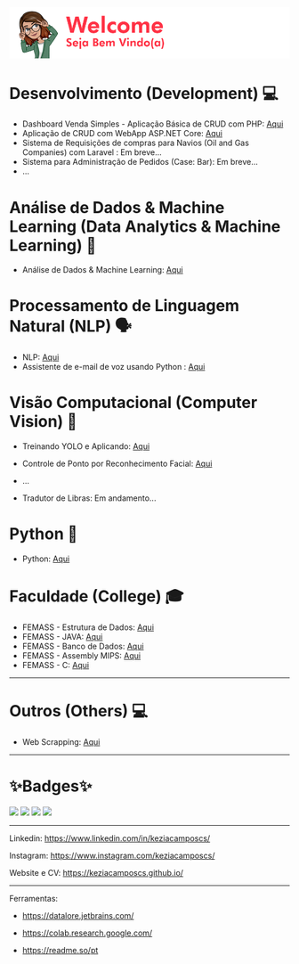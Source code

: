 ![alt text](https://github.com/keziacamposcs/keziacamposcs/blob/main/images/welcome.png)





# Desenvolvimento (Development) 💻
*  Dashboard Venda Simples - Aplicação Básica de CRUD com PHP: [Aqui](https://github.com/keziacamposcs/DashboardVendasSimples)
*  Aplicação de CRUD com WebApp ASP.NET Core: [Aqui](https://github.com/keziacamposcs/ASP.NETCore_CRUD)
*  Sistema de Requisições de compras para Navios (Oil and Gas Companies) com Laravel : Em breve...
*  Sistema para Administração de Pedidos (Case: Bar): Em breve...
* ...


# Análise de Dados & Machine Learning (Data Analytics & Machine Learning) 📶
*  Análise de Dados & Machine Learning: [Aqui](https://github.com/keziacamposcs/AnaliseDeDados-e-MachineLearning)


# Processamento de Linguagem Natural (NLP) 🗣️
*  NLP: [Aqui](https://github.com/keziacamposcs/NLP)
*  Assistente de e-mail de voz usando Python : [Aqui](https://github.com/keziacamposcs/AssistenteDeEmail)

# Visão Computacional (Computer Vision) 👀
*  Treinando YOLO e Aplicando: [Aqui](https://github.com/keziacamposcs/TreinandocomYOLOeAplicando)
*  Controle de Ponto por Reconhecimento Facial: [Aqui](https://github.com/keziacamposcs/ControlePontoReconhecimentoFacial)
* ...

*  Tradutor de Libras: Em andamento...

# Python 🐍
*  Python: [Aqui](https://github.com/keziacamposcs/Python)


# Faculdade (College) 🎓
*  FEMASS - Estrutura de Dados: [Aqui](https://github.com/keziacamposcs/Femass_EstruturaDeDados_C)
*  FEMASS - JAVA: [Aqui](https://github.com/keziacamposcs/Femass_Java)
*  FEMASS - Banco de Dados: [Aqui](https://github.com/keziacamposcs/Femass_BancoDeDados)
*  FEMASS - Assembly MIPS: [Aqui](https://github.com/keziacamposcs/Femass_AssemblyMIPS)
*  FEMASS - C: [Aqui](https://github.com/keziacamposcs/Femass_C)
---

# Outros (Others) 💻

*  Web Scrapping: [Aqui](https://github.com/keziacamposcs/WebScraping)

---
# ✨Badges✨
<p float="left">
<img src="https://user-images.githubusercontent.com/32270979/171940444-0e079dd1-e583-4bc8-870b-b4e339c40ae0.png"width="100"/>
<img src="https://user-images.githubusercontent.com/32270979/171940525-d0c0a8ea-0552-4344-b56d-63f76d430298.png" width="100"/>
<img src="https://user-images.githubusercontent.com/32270979/171940570-cbdb5b37-75c3-4815-9b84-f53f192d8061.png" width="100"/>
<img src="https://user-images.githubusercontent.com/32270979/171940596-2420a3c6-21aa-4b0e-a423-fe37f42b7403.png" width="100"/>
</p>

---

Linkedin: https://www.linkedin.com/in/keziacamposcs/

Instagram: https://www.instagram.com/keziacamposcs/

Website e CV: https://keziacamposcs.github.io/

---

Ferramentas:
- https://datalore.jetbrains.com/
- https://colab.research.google.com/

- https://readme.so/pt
